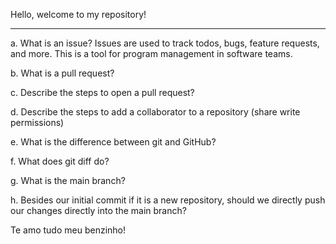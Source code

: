 Hello, welcome to my repository!

----------------------------------------
a. What is an issue?
Issues are used to track todos, bugs, feature requests, and more. This is a tool for program management in software teams.

b. What is a pull request?

c. Describe the steps to open a pull request?

d. Describe the steps to add a collaborator to a repository (share write permissions)

e. What is the difference between git and GitHub?

f. What does git diff do?

g. What is the main branch?

h. Besides our initial commit if it is a new repository, should we directly push our changes directly into the main branch?

Te amo tudo meu benzinho!
